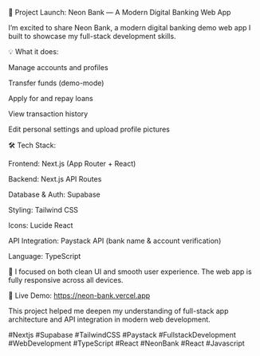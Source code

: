 🚀 Project Launch: Neon Bank — A Modern Digital Banking Web App

I’m excited to share Neon Bank, a modern digital banking demo web app I built to showcase my full-stack development skills.

💡 What it does:

Manage accounts and profiles

Transfer funds (demo-mode)

Apply for and repay loans

View transaction history

Edit personal settings and upload profile pictures

🛠️ Tech Stack:

Frontend: Next.js (App Router + React)

Backend: Next.js API Routes

Database & Auth: Supabase

Styling: Tailwind CSS

Icons: Lucide React

API Integration: Paystack API (bank name & account verification)

Language: TypeScript

🎨 I focused on both clean UI and smooth user experience. The web app is fully responsive across all devices.

🔗 Live Demo: https://neon-bank.vercel.app

This project helped me deepen my understanding of full-stack app architecture and API integration in modern web development.

#Nextjs #Supabase #TailwindCSS #Paystack #FullstackDevelopment #WebDevelopment #TypeScript #React #NeonBank #React #Javascript
